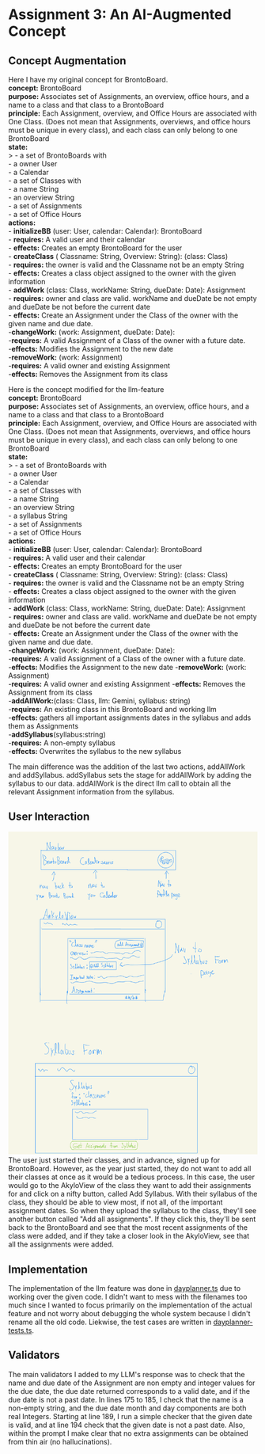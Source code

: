 # Assignment 3: An AI-Augmented Concept

## Concept Augmentation

Here I have my original concept for BrontoBoard.  
__concept:__ BrontoBoard  
    __purpose:__ Associates set of Assignments, an overview, office hours, and a name to a class and that class to a BrontoBoard  
    __principle:__ Each Assignment, overview, and Office Hours are associated with One Class. (Does not mean that Assignments, overviews, and office hours must be unique in every class), and each class can only belong to one BrontoBoard  
    __state:__  
    >   - a set of BrontoBoards with  
            - a owner User  
            - a Calendar  
            - a set of Classes with  
                - a name String  
                - an overview String  
                - a set of Assignments  
                - a set of Office Hours  
    __actions:__  
        - __initializeBB__ (user: User, calendar: Calendar): BrontoBoard  
            - __requires:__ A valid user and their calendar  
            - __effects:__ Creates an empty BrontoBoard for the user  
        - __createClass__ ( Classname: String, Overview: String): (class: Class)  
            - __requires:__ the owner is valid and the Classname not be an empty String  
            - __effects:__ Creates a class object assigned to the owner with the given information  
        - __addWork__ (class: Class, workName: String, dueDate: Date): Assignment  
            - __requires:__ owner and class are valid. workName and dueDate be not empty and dueDate be not before the current date  
            - __effects:__  Create an Assignment under the Class of the owner with the given name and due date.  
        -__changeWork:__ (work: Assignment, dueDate: Date):  
            -__requires:__ A valid Assignment of a Class of the owner with a future date.  
            -__effects:__ Modifies the Assignment to the new date  
        -__removeWork:__ (work: Assignment)  
            -__requires:__ A valid owner and existing Assignment  
            -__effects:__ Removes the Assignment from its class  

Here is the concept modified for the llm-feature  
__concept:__ BrontoBoard  
    __purpose:__ Associates set of Assignments, an overview, office hours, and a name to a class and that class to a BrontoBoard  
    __principle:__ Each Assignment, overview, and Office Hours are associated with One Class. (Does not mean that Assignments, overviews, and office hours must be unique in every class), and each class can only belong to one BrontoBoard  
    __state:__  
    >   - a set of BrontoBoards with  
            - a owner User  
            - a Calendar  
            - a set of Classes with  
                - a name String  
                - an overview String  
                - a syllabus String  
                - a set of Assignments  
                - a set of Office Hours  
    __actions:__  
        - __initializeBB__ (user: User, calendar: Calendar): BrontoBoard  
            - __requires:__ A valid user and their calendar  
            - __effects:__ Creates an empty BrontoBoard for the user  
        - __createClass__ ( Classname: String, Overview: String): (class: Class)  
            - __requires:__ the owner is valid and the Classname not be an empty String  
            - __effects:__ Creates a class object assigned to the owner with the given information  
        - __addWork__ (class: Class, workName: String, dueDate: Date): Assignment  
            - __requires:__ owner and class are valid. workName and dueDate be not empty and dueDate be not before the current date  
            - __effects:__  Create an Assignment under the Class of the owner with the given name and due date.  
        -__changeWork:__ (work: Assignment, dueDate: Date):  
            -__requires:__ A valid Assignment of a Class of the owner with a future date.  
            -__effects:__ Modifies the Assignment to the new date
        -__removeWork:__ (work: Assignment)  
            -__requires:__ A valid owner and existing Assignment
            -__effects:__ Removes the Assignment from its class  
        -__addAllWork:__(class: Class, llm: Gemini, syllabus: string)  
            -__requires:__ An existing class in this BrontoBoard and working llm  
            -__effects:__ gathers all important assignments dates in the syllabus and adds them as Assignments  
        -__addSyllabus__(syllabus:string)  
            -__requires:__ A non-empty syllabus  
            -__effects:__ Overwrites the syllabus to the new syllabus  

The main difference was the addition of the last two actions, addAllWork and addSyllabus. addSyllabus sets the stage for addAllWork by adding the syllabus to our data. addAllWork is the direct llm call to obtain all the relevant Assignment information from the syllabus.
  
## User Interaction
![UI Sketches for LLM](./assets/UISketchesLLM.png)  
The user just started their classes, and in advance, signed up for BrontoBoard. However, as the year just started, they do not want to add all their classes at once as it would be a tedious process. In this case, the user would go to the AkyloView of the class they want to add their assignments for and click on a nifty button, called Add Syllabus. With their syllabus of the class, they should be able to view most, if not all, of the important assignment dates. So when they upload the syllabus to the class, they'll see another button called "Add all assignments". If they click this, they'll be sent back to the BrontoBoard and see that the most recent assignments of the class were added, and if they take a closer look in the AkyloView, see that all the assignments were added.  


## Implementation
The implementation of the llm feature was done in [dayplanner.ts](dayplanner.ts) due to working over the given code. I didn't want to mess with the filenames too much since I wanted to focus primarily on the implementation of the actual feature and not worry about debugging the whole system because I didn't rename all the old code. Liekwise, the test cases are written in [dayplanner-tests.ts](dayplanner-tests.ts).

## Validators
The main validators I added to my LLM's response was to check that the name and due date of the Assignment are non empty and integer values for the due date, the due date returned corresponds to a valid date, and if the due date is not a past date. In lines 175 to 185, I check that the name is a non-empty string, and the due date month and day components are both real Integers. Starting at line 189, I run a simple checker that the given date is valid, and at line 194 check that the given date is not a past date. Also, within the prompt I make clear that no extra assignments can be obtained from thin air (no hallucinations).

<!-- # DayPlanner 
A simple day planner. This implementation focuses on the core concept of organizing activities for a single day with both manual and AI-assisted scheduling.

## Concept: DayPlanner

**Purpose**: Help you organize activities for a single day  
**Principle**: You can add activities one at a time, assign them to times, and then observe the completed schedule

### Core State
- **Activities**: Set of activities with title, duration, and optional startTime
- **Assignments**: Set of activity-to-time assignments
- **Time System**: All times in half-hour slots starting at midnight (0 = 12:00 AM, 13 = 6:30 AM)

### Core Actions
- `addActivity(title: string, duration: number): Activity`
- `removeActivity(activity: Activity)`
- `assignActivity(activity: Activity, startTime: number)`
- `unassignActivity(activity: Activity)`
- `requestAssignmentsFromLLM()` - AI-assisted scheduling with hardwired preferences

## Prerequisites

- **Node.js** (version 14 or higher)
- **TypeScript** (will be installed automatically)
- **Google Gemini API Key** (free at [Google AI Studio](https://makersuite.google.com/app/apikey))

## Quick Setup

### 0. Clone the repo locally and navigate to it
```cd intro-gemini-schedule```

### 1. Install Dependencies

```bash
npm install
```

### 2. Add Your API Key

**Why use a template?** The `config.json` file contains your private API key and should never be committed to version control. The template approach lets you:
- Keep the template file in git (safe to share)
- Create your own `config.json` locally (keeps your API key private)
- Easily set up the project on any machine

**Step 1:** Copy the template file:
```bash
cp config.json.template config.json
```

**Step 2:** Edit `config.json` and add your API key:
```json
{
  "apiKey": "YOUR_GEMINI_API_KEY_HERE"
}
```

**To get your API key:**
1. Go to [Google AI Studio](https://makersuite.google.com/app/apikey)
2. Sign in with your Google account
3. Click "Create API Key"
4. Copy the key and paste it into `config.json` (replacing `YOUR_GEMINI_API_KEY_HERE`)

### 3. Run the Application

**Run all test cases:**
```bash
npm start
```

**Run specific test cases:**
```bash
npm run manual    # Manual scheduling only
npm run llm       # LLM-assisted scheduling only
npm run mixed     # Mixed manual + LLM scheduling
```

## File Structure

```
dayplanner/
├── package.json              # Dependencies and scripts
├── tsconfig.json             # TypeScript configuration
├── config.json               # Your Gemini API key
├── dayplanner-types.ts       # Core type definitions
├── dayplanner.ts             # DayPlanner class implementation
├── dayplanner-llm.ts         # LLM integration
├── dayplanner-tests.ts       # Test cases and examples
├── dist/                     # Compiled JavaScript output
└── README.md                 # This file
```

## Test Cases

The application includes three comprehensive test cases:

### 1. Manual Scheduling
Demonstrates adding activities and manually assigning them to time slots:

```typescript
const planner = new DayPlanner();
const breakfast = planner.addActivity('Breakfast', 1); // 30 minutes
planner.assignActivity(breakfast, 14); // 7:00 AM
```

### 2. LLM-Assisted Scheduling
Shows AI-powered scheduling with hardwired preferences:

```typescript
const planner = new DayPlanner();
planner.addActivity('Morning Jog', 2);
planner.addActivity('Math Homework', 4);
await llm.requestAssignmentsFromLLM(planner);
```

### 3. Mixed Scheduling
Combines manual assignments with AI assistance for remaining activities.

## Sample Output

```
📅 Daily Schedule
==================
7:00 AM - Breakfast (30 min)
8:00 AM - Morning Workout (1 hours)
10:00 AM - Study Session (1.5 hours)
1:00 PM - Lunch (30 min)
3:00 PM - Team Meeting (1 hours)
7:00 PM - Dinner (30 min)
9:00 PM - Evening Reading (1 hours)

📋 Unassigned Activities
========================
All activities are assigned!
```

## Key Features

- **Simple State Management**: Activities and assignments stored in memory
- **Flexible Time System**: Half-hour slots from midnight (0-47)
- **Query-Based Display**: Schedule generated on-demand, not stored sorted
- **AI Integration**: Hardwired preferences in LLM prompt (no external hints)
- **Conflict Detection**: Prevents overlapping activities
- **Clean Architecture**: First principles implementation with no legacy code

## LLM Preferences (Hardwired)

The AI uses these built-in preferences:
- Exercise activities: Morning (6:00 AM - 10:00 AM)
- Study/Classes: Focused hours (9:00 AM - 5:00 PM)
- Meals: Regular intervals (breakfast 7-9 AM, lunch 12-1 PM, dinner 6-8 PM)
- Social/Relaxation: Evenings (6:00 PM - 10:00 PM)
- Avoid: Demanding activities after 10:00 PM

## Troubleshooting

### "Could not load config.json"
- Ensure `config.json` exists with your API key
- Check JSON format is correct

### "Error calling Gemini API"
- Verify API key is correct
- Check internet connection
- Ensure API access is enabled in Google AI Studio

### Build Issues
- Use `npm run build` to compile TypeScript
- Check that all dependencies are installed with `npm install`

## Next Steps

Try extending the DayPlanner:
- Add weekly scheduling
- Implement activity categories
- Add location information
- Create a web interface
- Add conflict resolution strategies
- Implement recurring activities

## Resources

- [Google Generative AI Documentation](https://ai.google.dev/docs)
- [TypeScript Documentation](https://www.typescriptlang.org/docs/) -->
